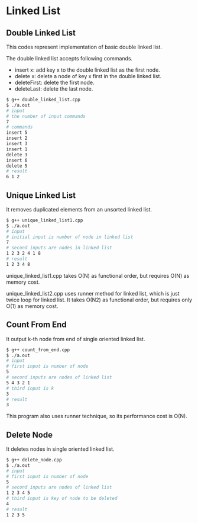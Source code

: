 # Linked List

## Double Linked List

This codes represent implementation of basic double linked list.

The double linked list accepts following commands.

- insert x: add key x to the double linked list as the first node.
- delete x: delete a node of key x first in the double linked list.
- deleteFirst: delete the first node.
- deleteLast: delete the last node.

```bash
$ g++ double_linked_list.cpp
$ ./a.out
# input
# the number of input commands
7
# commands
insert 5
insert 2
insert 3
insert 1
delete 3
insert 6
delete 5
# result
6 1 2
```

## Unique Linked List

It removes duplicated elements from an unsorted linked list.

```bash
$ g++ unique_linked_list1.cpp
$ ./a.out
# input
# initial input is number of node in linked list
7
# second inputs are nodes in linked list
1 2 3 2 4 1 8
# result
1 2 3 4 8
```

unique_linked_list1.cpp takes O(N) as functional order, but requires O(N) as memory cost.

unique_linked_list2.cpp uses runner method for linked list, which is just twice loop for linked list.
It takes O(N2) as functional order, but requires only O(1) as memory cost.

## Count From End

It output k-th node from end of single oriented linked list.

```bash
$ g++ count_from_end.cpp
$ ./a.out
# input
# first input is number of node
5
# second inputs are nodes of linked list
5 4 3 2 1
# third input is k
3
# result
3
```

This program also uses runner technique, so its performance cost is O(N).

## Delete Node

It deletes nodes in single oriented linked list.

```bash
$ g++ delete_node.cpp
$ ./a.out
# input
# first input is number of node
5
# second inputs are nodes of linked list
1 2 3 4 5
# third input is key of node to be deleted
4
# result
1 2 3 5
```
